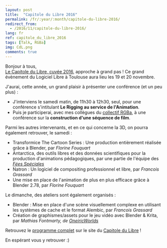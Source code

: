 ```yaml
---
layout: post
title:  "Capitole du Libre 2016"
permalink: /fr/:year/:month/capitole-du-libre-2016/
redirect_from:
  - /2016/11/capitole-du-libre-2016/
lang: fr
ref: capitole_du_libre_2016
tags: [Talk, RGBa]
img: CdL.png
comments: true
---
```


Bonjour à tous,  
[Le Capitole du Libre, cuvée 2016][3], approche à grand pas ! Ce grand évènement du Logiciel Libre à Toulouse aura lieu les 19 et 20 novembre.

J'aurai, cette année, un grand plaisir à présenter une conférence (et un peu plus) :  

*  J'interviens le samedi matin, de 11h30 à 12h30, seul, pour une conférence s'intitulant __Le Rigging au service de l'Animation__.  
*  Puis je participerai, avec mes collègues du [collectif RGBa][1], à une conférence sur la __construction d'une séquence de film__.

Parmi les autres intervenants, et en ce qui concerne la 3D, on pourra également retrouver, le samedi :

*  Transformice The Cartoon Series : Une production entièrement réalisée grâce à Blender, par _Florine Fouquart_  
*  Antarctica, des outils libres et des données scientifiques pour la production d'animations pédagogiques, par une partie de l'équipe des _[Fées Spéciales][4]_  
*  Natron : Un logiciel de compositing professionnel et libre, par _Francois Grassard_
*  Une mise en place de l'animation de plus en plus efficace grâce à Blender 2.78, par _Florine Fouquart_  


Le dimanche, des ateliers sont également organisés :  

*  Blender : Mise en place d'une scène visuellement complexe en utilisant les systèmes de cache et le format Alembic, par _Francois Grassard_  
*  Création de graphismes/assets pour le jeu vidéo avec Blender & Krita, par _Mathias Fontmarty, de [OneiricWorlds][5]_


Retrouvez le [programme complet][2] sur le site du [Capitole du Libre][3] !

En espérant vous y retrouver :)

[1]: http://rgba.fr
[2]: https://2016.capitoledulibre.org/programme.html
[3]: https://2016.capitoledulibre.org
[4]: http://les-fees-speciales.coop/
[5]: http://oneiricworlds.com/
